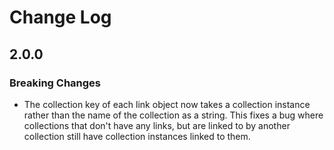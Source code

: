 # Change Log

## 2.0.0

### Breaking Changes

- The collection key of each link object now takes a collection instance rather than the name of the collection as a string. This fixes a bug where collections that don't have any links, but are linked to by another collection still have collection instances linked to them.
